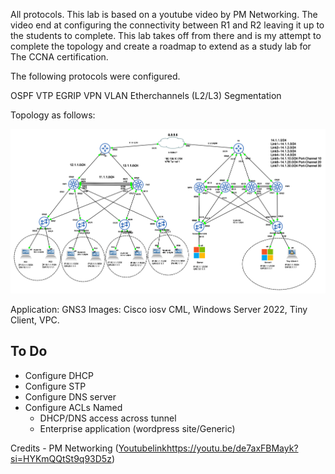 All protocols. This lab is based on a youtube video by PM Networking. The video end at configuring the connectivity between R1 and R2 leaving it up to the students to complete. This lab takes off from there and is my attempt to complete the topology and create a roadmap to extend as a study lab for The CCNA certification. 

The following protocols were configured. 

OSPF
VTP
EGRIP
VPN
VLAN
Etherchannels (L2/L3)
Segmentation


Topology as follows:

![](CCNA-lab-all-protocols.png)


Application: GNS3
Images: Cisco iosv CML, Windows Server 2022, Tiny Client, VPC. 


## To Do
- Configure DHCP
- Configure STP
- Configure DNS server
- Configure ACLs Named
    - DHCP/DNS access across tunnel
    - Enterprise application (wordpress site/Generic)
      





Credits - 
PM Networking ([Youtubelink](https://youtu.be/de7axFBMayk?si=HYKmQQtSt9q93D5z)https://youtu.be/de7axFBMayk?si=HYKmQQtSt9q93D5z)
